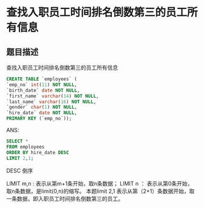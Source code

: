 # 查找入职员工时间排名倒数第三的员工所有信息
## 题目描述
查找入职员工时间排名倒数第三的员工所有信息
```sql
CREATE TABLE `employees` (
`emp_no` int(11) NOT NULL,
`birth_date` date NOT NULL,
`first_name` varchar(14) NOT NULL,
`last_name` varchar(16) NOT NULL,
`gender` char(1) NOT NULL,
`hire_date` date NOT NULL,
PRIMARY KEY (`emp_no`));
```


ANS:

```sql
SELECT * 
FROM employees
ORDER BY hire_date DESC 
LIMIT 2,1;
```

DESC 倒序

LIMIT m,n : 表示从第m+1条开始，取n条数据；
LIMIT n ： 表示从第0条开始，取n条数据，是limit(0,n)的缩写。
本题limit 2,1 表示从第（2+1）条数据开始，取一条数据，即入职员工时间排名倒数第三的员工。
